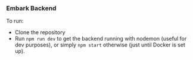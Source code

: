 ### Embark Backend

To run:
* Clone the repository
* Run `npm run dev` to get the backend running with nodemon (useful for dev purposes), or simply `npm start` otherwise (just until Docker is set up).